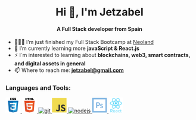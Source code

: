 <h1 align="center">Hi 👋, I'm Jetzabel</h1>
<h4 align="center">A Full Stack developer from Spain</h4>


- 👩🏻‍💻 I’m just finished my Full Stack Bootcamp at [Neoland](https://www.neoland.es/)
- 🌱 I’m currently learning more **javaScript & React.js**
- ⚡ I´m interested to learning about **blockchains, web3, smart contracts, and digital assets in general**
- 📫 Where to reach me: **jetzabel@gmail.com**
<p>

<h3 align="left">Languages and Tools:</h3>
<p align="left"> <a href="https://www.w3schools.com/css/" target="_blank"> <img src="https://raw.githubusercontent.com/devicons/devicon/master/icons/css3/css3-original-wordmark.svg" alt="css3" width="40" height="40"/> </a> <a href="https://www.w3.org/html/" target="_blank"> <img src="https://raw.githubusercontent.com/devicons/devicon/master/icons/html5/html5-original-wordmark.svg" alt="html5" width="40" height="40"/> </a> <a href="https://git-scm.com/" target="_blank"> <img src="https://www.vectorlogo.zone/logos/git-scm/git-scm-icon.svg" alt="git" width="40" height="40"/> </a> <a href="https://developer.mozilla.org/en-US/docs/Web/JavaScript" target="_blank"> <img src="https://raw.githubusercontent.com/devicons/devicon/master/icons/javascript/javascript-original.svg" alt="javascript" width="40" height="40"/> </a>  <a  <a href="https://nodejs.org" target="_blank"> <img src="https://icon-library.com/images/nodejs-icon/nodejs-icon-13.jpg" alt="nodejs" width="40" height="40"/> </a> <a href="https://www.photoshop.com/en" target="_blank"> <img src="https://raw.githubusercontent.com/devicons/devicon/master/icons/photoshop/photoshop-line.svg" alt="photoshop" width="40" height="40"/> </a> <a href="https://reactjs.org/" target="_blank"> <img src="https://raw.githubusercontent.com/devicons/devicon/master/icons/react/react-original-wordmark.svg" alt="react" width="40" height="40"/> </a> </p> 
